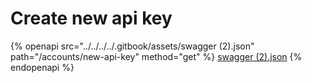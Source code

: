 # Create new api key



{% openapi src="../../../../.gitbook/assets/swagger (2).json" path="/accounts/new-api-key" method="get" %}
[swagger (2).json](<../../../../.gitbook/assets/swagger (2).json>)
{% endopenapi %}

